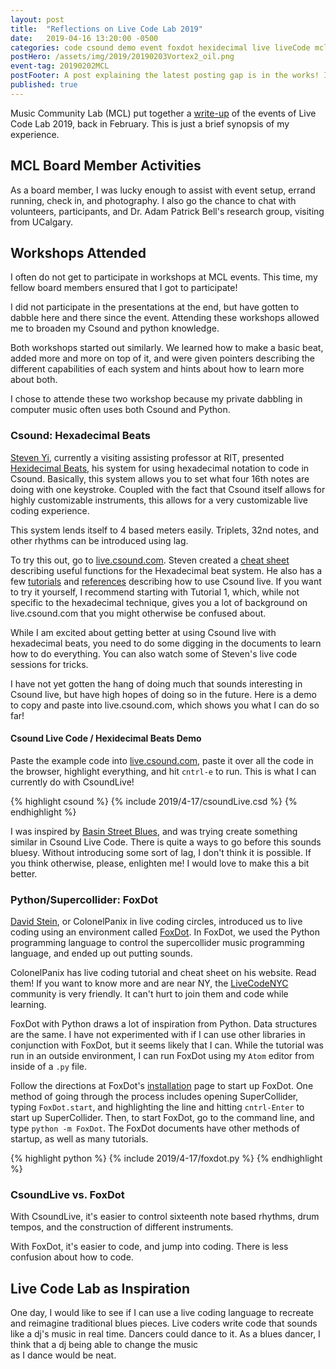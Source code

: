 ```yaml
---
layout: post
title:  "Reflections on Live Code Lab 2019"
date:   2019-04-16 13:20:00 -0500
categories: code csound demo event foxdot hexidecimal live liveCode mcl music python supercollider
postHero: /assets/img/2019/20190203Vortex2_oil.png
event-tag: 20190202MCL
postFooter: A post explaining the latest posting gap is in the works! It has been quite some time since I last posted, and posts I meant to post, like this brief writeup about Live Code Lab, were delayed.
published: true
---
```

Music Community Lab (MCL) put together a
[write-up](http://monthlymusichackathon.org/post/183904707222/live-code-lab-recap-resources)
of the events of Live Code Lab 2019, back in February.
This is just a brief synopsis of my experience.

## MCL Board Member Activities
As a board member, I was lucky enough to assist with event setup, errand running, check in, and photography.
I also go the chance to chat with volunteers, participants, and Dr. Adam Patrick Bell's research group, visiting from UCalgary.

## Workshops Attended
I often do not get to participate in workshops at MCL events.
This time, my fellow board members ensured that I got to participate!

I did not participate in the presentations at the end,
but have gotten to dabble here and there since the event.
Attending these workshops allowed me to broaden my Csound and python knowledge.

Both workshops started out similarly. We learned how to make a basic beat, added more and more on top of it, and were given pointers describing the different capabilities of each system and hints about how to learn more about both.

I chose to attende these two workshop because my private dabbling in computer music
often uses both Csound and Python.

### Csound: Hexadecimal Beats
[Steven Yi](https://kunstmusik.com), currently a visiting assisting professor at RIT, presented [Hexidecimal Beats](https://github.com/kunstmusik/csound-live-code/blob/master/doc/hexadecimal_beats.md), his system for using hexadecimal notation to code in Csound. Basically, this system allows you to set what four 16th notes are doing with one keystroke. Coupled with the fact that Csound itself allows for highly customizable instruments, this allows for a very customizable live coding experience.

This system lends itself to 4 based meters easily.
Triplets, 32nd notes, and other rhythms can be introduced using lag.

To try this out, go to [live.csound.com](https://live.csound.com).
Steven created a [cheat sheet](https://github.com/kunstmusik/csound-live-code/blob/master/doc/cheatsheet.md) describing useful functions for the Hexadecimal beat system.
He also has a few [tutorials](https://github.com/kunstmusik/csound-live-code/tree/master/doc) and [references](https://github.com/kunstmusik/csound-live-code/blob/master/doc/reference.md) describing how to use Csound live.
If you want to try it yourself, I recommend starting with Tutorial 1,
which, while not specific to the hexadecimal technique,
gives you a lot of background on live.csound.com that you might otherwise be confused about.

While I am excited about getting better at using Csound live with hexadecimal beats,
you need to do some digging in the documents to learn how to do everything.
You can also watch some of Steven's live code sessions for tricks.

I have not yet gotten the hang of doing much that sounds interesting in Csound live,
but have high hopes of doing so in the future. Here is a demo to copy and paste into live.csound.com, which shows you what I can do so far!

#### Csound Live Code / Hexidecimal Beats Demo
Paste the example code into [live.csound.com](https://live.csound.com), paste it over all the code in the browser, highlight everything, and hit `cntrl-e` to run. This is what I can currently do with CsoundLive!

{% highlight csound %}
{% include 2019/4-17/csoundLive.csd %}
{% endhighlight %}

I was inspired by [Basin Street Blues](https://www.youtube.com/watch?v=M0nMHBFZc_E), and was trying create something similar in Csound Live Code. There is quite a ways to go before this sounds bluesy. Without introducing some sort of lag, I don't think it is possible. If you think otherwise, please, enlighten me! I would love to make this a bit better.

### Python/Supercollider: FoxDot
[David Stein](http://colonelpanix.com), or ColonelPanix in live coding circles,
introduced us to live coding using an environment called [FoxDot](http://foxdot.org).
In FoxDot, we used the Python programming language to control the supercollider music programming language, and ended up out putting sounds.

ColonelPanix has  live coding tutorial and cheat sheet on his website.
Read them!
If you want to know more and are near NY,
the [LiveCodeNYC](http://livecode.nyc) community is very friendly.
It can't hurt to join them and code while learning.

FoxDot with Python draws a lot of inspiration from Python. Data structures are the same.
I have not experimented with if I can use other libraries in conjunction with FoxDot,
but it seems likely that I can.
While the tutorial was run in an outside environment,
I can run FoxDot using my `Atom` editor from inside of a `.py` file.

Follow the directions at FoxDot's [installation](http://foxdot.org/installation/)
page to start up FoxDot. One method of going through the process includes opening SuperCollider, typing `FoxDot.start`, and highlighting the line and hitting `cntrl-Enter` to start up SuperCollider. Then, to start FoxDot, go to the command line, and type `python -m FoxDot`. The FoxDot documents have other methods of startup, as well as many tutorials.



{% highlight python %}
{% include 2019/4-17/foxdot.py %}
{% endhighlight %}

### CsoundLive vs. FoxDot
With CsoundLive, it's easier to control sixteenth note based rhythms, drum tempos, and the construction of different instruments.

With FoxDot, it's easier to code, and jump into coding. There is less confusion about how to code.
## Live Code Lab as Inspiration
One day, I would like to see if I can use a live coding language to recreate
and reimagine traditional blues pieces.
Live coders write code that sounds like a dj's music in real time.
Dancers could dance to it.
As a blues dancer, I think that a dj being able to change the music  
as I dance would be neat.
